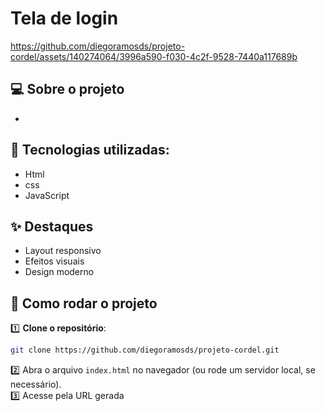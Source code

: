 # Tela de login

https://github.com/diegoramosds/projeto-cordel/assets/140274064/3996a590-f030-4c2f-9528-7440a117689b


## 💻 Sobre o projeto 

- 


## 🚀 Tecnologias utilizadas: <br>
  - Html <br>
  - css <br>
  - JavaScript


## ✨ Destaques
  - Layout responsivo <br>
  - Efeitos visuais  <br>
  - Design moderno


## 🚀 Como rodar o projeto

1️⃣ **Clone o repositório**:  
```bash
git clone https://github.com/diegoramosds/projeto-cordel.git
```
2️⃣ Abra o arquivo `index.html` no navegador (ou rode um servidor local, se necessário).<br>
3️⃣ Acesse pela URL gerada <br>







